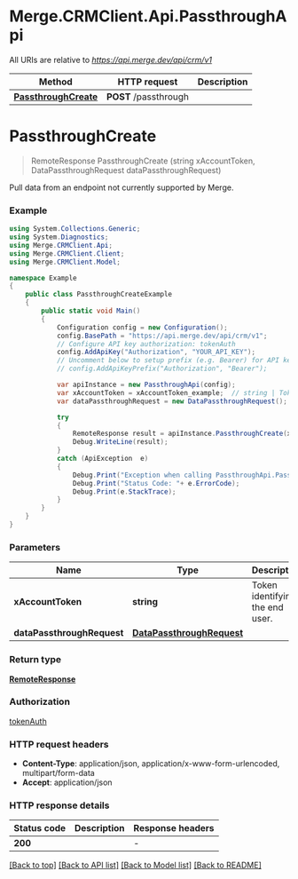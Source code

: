 # Merge.CRMClient.Api.PassthroughApi

All URIs are relative to *https://api.merge.dev/api/crm/v1*

Method | HTTP request | Description
------------- | ------------- | -------------
[**PassthroughCreate**](PassthroughApi.md#passthroughcreate) | **POST** /passthrough | 


<a name="passthroughcreate"></a>
# **PassthroughCreate**
> RemoteResponse PassthroughCreate (string xAccountToken, DataPassthroughRequest dataPassthroughRequest)



Pull data from an endpoint not currently supported by Merge.

### Example
```csharp
using System.Collections.Generic;
using System.Diagnostics;
using Merge.CRMClient.Api;
using Merge.CRMClient.Client;
using Merge.CRMClient.Model;

namespace Example
{
    public class PassthroughCreateExample
    {
        public static void Main()
        {
            Configuration config = new Configuration();
            config.BasePath = "https://api.merge.dev/api/crm/v1";
            // Configure API key authorization: tokenAuth
            config.AddApiKey("Authorization", "YOUR_API_KEY");
            // Uncomment below to setup prefix (e.g. Bearer) for API key, if needed
            // config.AddApiKeyPrefix("Authorization", "Bearer");

            var apiInstance = new PassthroughApi(config);
            var xAccountToken = xAccountToken_example;  // string | Token identifying the end user.
            var dataPassthroughRequest = new DataPassthroughRequest(); // DataPassthroughRequest | 

            try
            {
                RemoteResponse result = apiInstance.PassthroughCreate(xAccountToken, dataPassthroughRequest);
                Debug.WriteLine(result);
            }
            catch (ApiException  e)
            {
                Debug.Print("Exception when calling PassthroughApi.PassthroughCreate: " + e.Message );
                Debug.Print("Status Code: "+ e.ErrorCode);
                Debug.Print(e.StackTrace);
            }
        }
    }
}
```

### Parameters

Name | Type | Description  | Notes
------------- | ------------- | ------------- | -------------
 **xAccountToken** | **string**| Token identifying the end user. | 
 **dataPassthroughRequest** | [**DataPassthroughRequest**](DataPassthroughRequest.md)|  | 

### Return type

[**RemoteResponse**](RemoteResponse.md)

### Authorization

[tokenAuth](../README.md#tokenAuth)

### HTTP request headers

 - **Content-Type**: application/json, application/x-www-form-urlencoded, multipart/form-data
 - **Accept**: application/json


### HTTP response details
| Status code | Description | Response headers |
|-------------|-------------|------------------|
| **200** |  |  -  |

[[Back to top]](#) [[Back to API list]](../README.md#documentation-for-api-endpoints) [[Back to Model list]](../README.md#documentation-for-models) [[Back to README]](../README.md)

